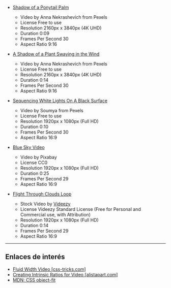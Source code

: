 - [Shadow of a Ponytail Palm](https://www.pexels.com/video/shadow-of-a-ponytail-palm-8516676/)
    - Video by Anna Nekrashevich from Pexels
    - License Free to use
    - Resolution 	2160px x 3840px (4K UHD)
    - Duration 	0:09
    - Frames Per Second 	30
    - Aspect Ratio 	9:16

- [A Shadow of a Plant Swaying in the Wind](https://www.pexels.com/video/a-shadow-of-a-plant-swaying-in-the-wind-8516634/)
    - Video by Anna Nekrashevich from Pexels
    - License Free to use
    - Resolution 	2160px x 3840px (4K UHD)
    - Duration 	0:14
    - Frames Per Second 	30
    - Aspect Ratio 	9:16
- [Sequencing White Lights On A Black Surface](https://www.pexels.com/video/sequencing-white-lights-on-a-black-surface-2792370/)
    - Video by Soumya from Pexels
    - License Free to use
    - Resolution 	1920px x 1080px (Full HD)
    - Duration 	0:10
    - Frames Per Second 	30
    - Aspect Ratio 	16:9
- [Blue Sky Video](https://www.pexels.com/video/blue-sky-video-855005/)
    - Video by Pixabay
    - License CC0
    - Resolution 	1920px x 1080px (Full HD)
    - Duration 	0:25
    - Frames Per Second 	29
    - Aspect Ratio 	16:9
- [Flight Through Clouds Loop](https://www.videezy.com/abstract/45105-flight-through-clouds-loop)
    -  Stock Video by <a href="http://videezy.com">Videezy</a>
    - License Videezy Standard License (Free for Personal and Commercial use, with Attribution)
    - Resolution 1920px x 1080px (Full HD)
    - Duration 0:14
    - Frames Per Second 29
    - Aspect Ratio 	16:9

***

## Enlaces de interés
- [Fluid Width Video [css-tricks.com]](https://css-tricks.com/fluid-width-video/)
- [Creating Intrinsic Ratios for Video [alistapart.com]](https://alistapart.com/article/creating-intrinsic-ratios-for-video/)
- [MDN: CSS object-fit](https://developer.mozilla.org/es/docs/Web/CSS/object-fit)
